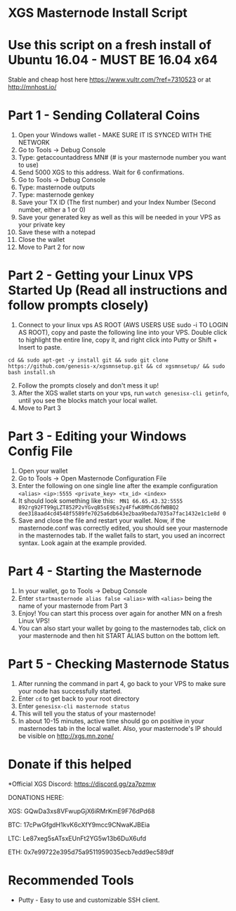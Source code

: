 # XGS Masternode Install Script
# Use this script on a fresh install of Ubuntu 16.04 - MUST BE 16.04 x64

Stable and cheap host here https://www.vultr.com/?ref=7310523 or at http://mnhost.io/


# Part 1 - Sending Collateral Coins

1. Open your Windows wallet - MAKE SURE IT IS SYNCED WITH THE NETWORK
2. Go to Tools -> Debug Console
3. Type: getaccountaddress MN# (# is your masternode number you want to use)
4. Send 5000 XGS to this address. Wait for 6 confirmations.
5. Go to Tools -> Debug Console
6. Type: masternode outputs
7. Type: masternode genkey
7. Save your TX ID (The first number) and your Index Number (Second number, either a 1 or 0)
8. Save your generated key as well as this will be needed in your VPS as your private key
9. Save these with a notepad
10. Close the wallet
11. Move to Part 2 for now

# Part 2 - Getting your Linux VPS Started Up (Read all instructions and follow prompts closely)

1. Connect to your linux vps AS ROOT (AWS USERS USE sudo -i TO LOGIN AS ROOT), copy and paste the following line into your VPS.  Double click to highlight the entire line, copy it, and right click into Putty or Shift + Insert to paste.
```
cd && sudo apt-get -y install git && sudo git clone https://github.com/genesis-x/xgsmnsetup.git && cd xgsmnsetup/ && sudo bash install.sh 
```
2. Follow the prompts closely and don't mess it up!
3. After the XGS wallet starts on your vps, run ```watch genesisx-cli getinfo```, until you see the blocks match your local wallet.
4. Move to Part 3

# Part 3 - Editing your Windows Config File

1. Open your wallet
2. Go to Tools -> Open Masternode Configuration File
3. Enter the following on one single line after the example configuration
```<alias> <ip>:5555 <private_key> <tx_id> <index>```
4. It should look something like this:
``` MN1 66.65.43.32:5555 892rg92FT99gLZT852P2vYGvqB5sE9Es2y4FfwK8MhCd6fWBBQ2 dee318aad4cd4548f5589fe7025a6db643e2baa9beda7035a7fac1432e1c1e8d 0```
5. Save and close the file and restart your wallet. Now, if the masternode.conf was correctly edited, you should see your masternode in the masternodes tab. If the wallet fails to start, you used an incorrect syntax. Look again at the example provided.

# Part 4 - Starting the Masternode

1. In your wallet, go to Tools -> Debug Console
2. Enter ```startmasternode alias false <alias>``` with ```<alias>``` being the name of your masternode from Part 3
3. Enjoy!  You can start this process over again for another MN on a fresh Linux VPS!
4. You can also start your wallet by going to the masternodes tab, click on your masternode and then hit START ALIAS button on the bottom left.

# Part 5 - Checking Masternode Status

1. After running the command in part 4, go back to your VPS to make sure your node has successfully started.
2. Enter ```cd``` to get back to your root directory
3. Enter ```genesisx-cli masternode status```
4. This will tell you the status of your masternode!
5. In about 10-15 minutes, active time should go on positive in your masternodes tab in the local wallet. Also, your masternode's IP should be visible on http://xgs.mn.zone/

# Donate if this helped

*Official XGS Discord: https://discord.gg/za7pzmw

DONATIONS HERE:

XGS: GQwDa3xs8VFwupGjX6iRMrKmE9F76dPd68

BTC: 17cPwGfgdH1kvK6cXfY9mcc9CNwaKJBEia

LTC: Le87xeg5sATsxEUnFt2YG5w13b6DuX6ufd

ETH: 0x7e99722e395d75a9511959035ecb7edd9ec589df


# Recommended Tools

- Putty - Easy to use and customizable SSH client.
